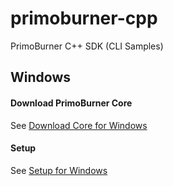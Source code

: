 # primoburner-cpp

PrimoBurner C++ SDK (CLI Samples)

## Windows

#### Download PrimoBurner Core

See [Download Core for Windows](./docs/download-primoburner-core-windows.md) 

#### Setup

See [Setup for Windows](./docs/setup-windows.md)
